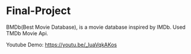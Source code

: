 # Final-Project

BMDb(Best Movie Database), is a movie database inspired by IMDb. Used TMDb Movie Api.

Youtube Demo:
https://youtu.be/_luaVqkAKos
